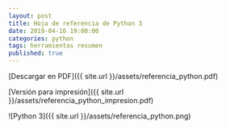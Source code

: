 ```yaml
---
layout: post
title: Hoja de referencia de Python 3
date: 2019-04-16 19:00:00
categories: python
tags: herramientas resumen
published: true
---
```


[Descargar en PDF]({{ site.url }}/assets/referencia_python.pdf)

[Versión para impresión]({{ site.url }}/assets/referencia_python_impresion.pdf)

![Python 3]({{ site.url }}/assets/referencia_python.png)
